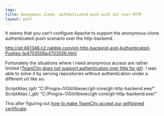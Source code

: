 ```yaml
--- 
tags: 
title: Anonymous clone, authenticated push with Git over HTTP
layout: post
---
```

<p>It seems that you can&#8217;t configure Apache to support the anonymous-clone authenticated-push scenario over the http-backend.</p>
<p><a href="http://git.661346.n2.nabble.com/git-http-backend-and-Authenticated-Pushes-tp4703506p4703506.html"><a href="http://git.661346.n2.nabble.com/git-http-backend-and-Authenticated-Pushes-tp4703506p4703506.html">http://git.661346.n2.nabble.com/git-http-backend-and-Authenticated-Pushes-tp4703506p4703506.html</a></a></p>
<p>Fortunately the situations where I need anonymous access are rather limited (<a href="http://youtrack.jetbrains.net/issue/TW-11410">TeamCity does not support authentication over http for git</a>). I was able to solve it by serving repositories without authentication under a different url like so:</p>
<p>ScriptAlias /git/ &#8220;C:/Progra~1/Git/libexec/git-core/git-http-backend.exe/&#8221;<br/>ScriptAlias /_git/ &#8220;C:/Progra~1/Git/libexec/git-core/git-http-backend.exe/&#8221;</p>
This after figuring out <a href="http://therightstuff.de/CommentView,guid,2e19b03d-6ee1-49c1-b8c9-da5f3db7826f.aspx">how to make TeamCity accept our selfsigned certificate</a>.
